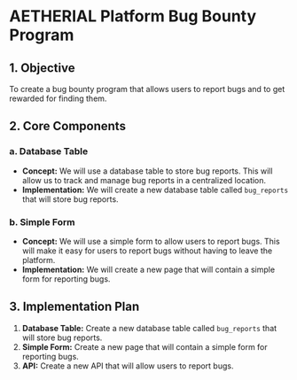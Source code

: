 # AETHERIAL Platform Bug Bounty Program

## 1. Objective

To create a bug bounty program that allows users to report bugs and to get rewarded for finding them.

## 2. Core Components

### a. Database Table

- **Concept:** We will use a database table to store bug reports. This will allow us to track and manage bug reports in a centralized location.
- **Implementation:** We will create a new database table called `bug_reports` that will store bug reports.

### b. Simple Form

- **Concept:** We will use a simple form to allow users to report bugs. This will make it easy for users to report bugs without having to leave the platform.
- **Implementation:** We will create a new page that will contain a simple form for reporting bugs.

## 3. Implementation Plan

1.  **Database Table:** Create a new database table called `bug_reports` that will store bug reports.
2.  **Simple Form:** Create a new page that will contain a simple form for reporting bugs.
3.  **API:** Create a new API that will allow users to report bugs.

